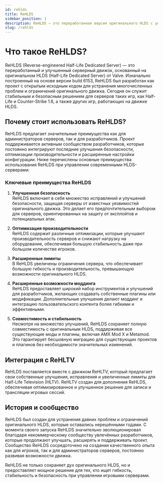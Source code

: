```yaml
---
id: rehlds
title: ReHLDS
sidebar_position: 1
description: ReHLDS — это переработанная версия оригинального HLDS с улучшенной безопасностью, производительностью и возможностями моддинга для таких игр, как Half-Life и Counter-Strike 1.6.
slug: /rehlds
---
```


# Что такое ReHLDS?

ReHLDS (Reverse-engineered Half-Life Dedicated Server) — это переработанный и улучшенный серверный движок, основанный на оригинальном HLDS (Half-Life Dedicated Server) от Valve. Изначально построенный на основе версии build 6153, ReHLDS был разработан как проект с открытым исходным кодом для устранения многочисленных проблем и ограничений оригинального движка. Сегодня он служит стабильным и безопасным решением для серверов таких игр, как Half-Life и Counter-Strike 1.6, а также других игр, работающих на движке HLDS.

## Почему стоит использовать ReHLDS?

ReHLDS предлагает значительные преимущества как для администраторов серверов, так и для разработчиков. Проект поддерживается активным сообществом разработчиков, которые постоянно интегрируют последние улучшения безопасности, оптимизации производительности и расширенные настройки конфигурации. Ниже перечислены основные преимущества использования ReHLDS при управлении современными HLDS-серверами:

### Ключевые преимущества ReHLDS

1. **Улучшенная безопасность**  
   ReHLDS включает в себя множество исправлений и улучшений безопасности, защищая серверы от известных уязвимостей оригинального движка. Это делает его предпочтительным выбором для серверов, ориентированных на защиту от эксплойтов и потенциальных атак.

2. **Оптимизация производительности**  
   ReHLDS содержит различные оптимизации, которые улучшают производительность серверов и снижают нагрузку на оборудование, обеспечивая большую стабильность даже при большом количестве игроков.

3. **Расширенные лимиты**  
   В ReHLDS увеличены ограничения сервера, что обеспечивает большую гибкость и производительность, превышающую возможности оригинального HLDS.

4. **Расширенные возможности моддинга**  
   ReHLDS предоставляет широкий набор инструментов и улучшений для разработчиков, желающих создавать собственные плагины или модификации. Дополнительные улучшения делают моддинг и интеграцию пользовательского контента более гибкими и эффективными.

5. **Совместимость и стабильность**  
   Несмотря на множество улучшений, ReHLDS сохраняет полную совместимость с оригинальным HLDS, поддерживая все существующие моды и плагины, включая AMX Mod X и Metamod. Это гарантирует бесшовную миграцию для существующих проектов и плагинов без необходимости значительных изменений.

## Интеграция с ReHLTV

ReHLDS поставляется вместе с движком ReHLTV, который предлагает свои собственные улучшения, исправления и увеличенные лимиты для Half-Life Television (HLTV). ReHLTV создан для дополнения ReHLDS, обеспечивая оптимизированное и улучшенное решение для записи и трансляции игровых сессий.

## История и сообщество

ReHLDS был создан для устранения давних проблем и ограничений оригинального HLDS, которые оставались нерешёнными годами. С момента своего запуска ReHLDS значительно эволюционировал благодаря некоммерческому сообществу увлечённых разработчиков, которые продолжают улучшать, расширять и поддерживать проект. Сообщество ReHLDS сосредоточено на создании качественного опыта как для игроков, так и для администраторов серверов, постоянно развивая возможности движка.

ReHLDS не только сохраняет дух оригинального HLDS, но и предоставляет мощное решение для тех, кто ищет гибкость, стабильность и безопасность при управлении игровыми серверами.
